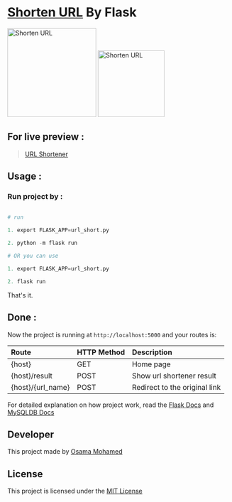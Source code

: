 # [Shorten URL](https://url-osama-mohamed.herokuapp.com) By Flask

[<img src="http://flask.pocoo.org/static/logo/flask.png" width="200" title="Shorten URL" >](https://url-osama-mohamed.herokuapp.com)
[<img src="https://www.mysql.com/common/logos/logo-mysql-170x115.png" width="150" title="Shorten URL" >](https://url-osama-mohamed.herokuapp.com)


## For live preview :
> [URL Shortener](https://url-osama-mohamed.herokuapp.com)


## Usage :
### Run project by :

``` python

# run 

1. export FLASK_APP=url_short.py

2. python -m flask run

# OR you can use

1. export FLASK_APP=url_short.py

2. flask run

```

That's it.

## Done :

Now the project is running at `http://localhost:5000` and your routes is:


| Route                                                      | HTTP Method 	   | Description                           	      |
|:-----------------------------------------------------------|:----------------|:---------------------------------------------|
| {host}       	                                             | GET       	     | Home page                                    |
| {host}/result       	                                     | POST       	   | Show url shortener result                    |
| {host}/{url_name}               	                         | POST       	   | Redirect to the original link                |


For detailed explanation on how project work, read the [Flask Docs](http://flask.pocoo.org/docs/0.12/) and [MySQLDB Docs](https://dev.mysql.com/doc/)

## Developer
This project made by [Osama Mohamed](https://www.facebook.com/osama.mohamed.ms)

## License
This project is licensed under the [MIT License](https://opensource.org/licenses/MIT)
